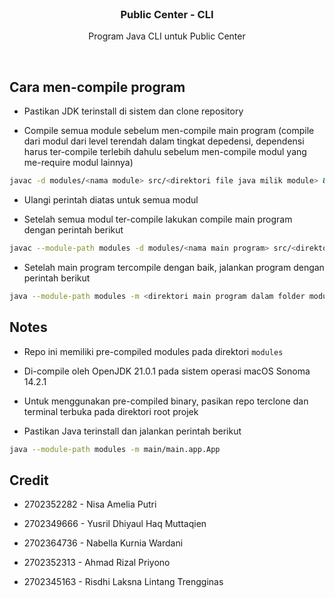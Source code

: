 <br/>
<div align="center">
  <h3 align="center">Public Center - CLI</h3>

  <p align="center">
    Program Java CLI untuk Public Center
  </p>
</div>

<br/>

## Cara men-compile program

- Pastikan JDK terinstall di sistem dan clone repository

- Compile semua module sebelum men-compile main program (compile dari modul dari level terendah dalam tingkat depedensi, dependensi harus ter-compile terlebih dahulu sebelum men-compile modul yang me-require modul lainnya)

```zsh
javac -d modules/<nama module> src/<direktori file java milik module> && javac -d modules/<nama module> src/<direktori file module-info.java milik module>
```

- Ulangi perintah diatas untuk semua modul

- Setelah semua modul ter-compile lakukan compile main program dengan perintah berikut

```zsh
javac --module-path modules -d modules/<nama main program> src/<direktori file java milik main program> && javac --module-path modules -d modules/<nama main program> src/<direktori file module-info.java milik main program>
```

- Setelah main program tercompile dengan baik, jalankan program dengan perintah berikut

```zsh
java --module-path modules -m <direktori main program dalam folder modules, direktori setelah folder root dinotasikan dengan dot (.) (ex: main/main.app.App)>
```

## Notes

- Repo ini memiliki pre-compiled modules pada direktori `modules`

- Di-compile oleh OpenJDK 21.0.1 pada sistem operasi macOS Sonoma 14.2.1

- Untuk menggunakan pre-compiled binary, pasikan repo terclone dan terminal terbuka pada direktori root projek

- Pastikan Java terinstall dan jalankan perintah berikut

```zsh
java --module-path modules -m main/main.app.App
```

## Credit

- 2702352282 - Nisa Amelia Putri

- 2702349666 - Yusril Dhiyaul Haq Muttaqien

- 2702364736 - Nabella Kurnia Wardani

- 2702352313 - Ahmad Rizal Priyono

- 2702345163 - Risdhi Laksna Lintang Trengginas
